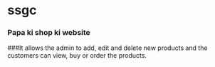 # ssgc
### Papa ki shop ki website
###It allows the admin to add, edit and delete new products and the customers can view, buy or order the products.
